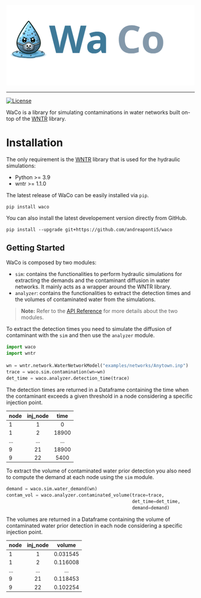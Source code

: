 <img width="550" src="https://raw.githubusercontent.com/andreaponti5/waco/1051a60fe33bb7cf123186b926f503dc50e0ca0d/docs/img/logo_title.svg" alt="WaCo Logo" title="WaCo">
<hr />

[![License](https://img.shields.io/badge/license-MIT-green.svg)](LICENSE)

WaCo is a library for simulating contaminations in water networks built on-top of the [WNTR](https://github.com/USEPA/WNTR) library.

# Installation
The only requirement is the [WNTR](https://github.com/USEPA/WNTR) library that is used for the hydraulic simulations:

* Python >= 3.9
* wntr >= 1.1.0

The latest release of WaCo can be easily installed via `pip`.

```shell
pip install waco
```

You can also install the latest developement version directly from GitHub.

```shell
pip install --upgrade git+https://github.com/andreaponti5/waco
```

## Getting Started
WaCo is composed by two modules:

* `sim`: contains the functionalities to perform hydraulic simulations for extracting the demands and the contaminant diffusion in water networks. It mainly acts as a wrapper around the WNTR library.
* `analyzer`: contains the functionalities to extract the detection times and the volumes of contaminated water from the simulations.

> **Note:** Refer to the [API Reference]() for more details about the two modules.

To extract the detection times you need to simulate the diffusion of contaminant with the `sim` and then use the `analyzer` module.

```python
import waco
import wntr

wn = wntr.network.WaterNetworkModel("examples/networks/Anytown.inp")
trace = waco.sim.contamination(wn=wn)
det_time = waco.analyzer.detection_time(trace)
```

The detection times are returned in a Dataframe containing the time when the contaminant exceeds a given threshold in a node considering a specific injection point.

| **node** | **inj_node** | **time** |
|----------|:------------:|:--------:|
| 1        |      1       |    0     |
| 1        |      2       |  18900   |
| ...      |     ...      |   ...    |
| 9        |      21      |  18900   |
| 9        |      22      |   5400   |

To extract the volume of contaminated water prior detection you also need to compute the demand at each node using the `sim` module.

```python
demand = waco.sim.water_demand(wn)
contam_vol = waco.analyzer.contaminated_volume(trace=trace,
                                               det_time=det_time,
                                               demand=demand)
```

The volumes are returned in a Dataframe containing the volume of contaminated water prior detection in each node considering a specific injection point.

| **node** | **inj_node** | **volume** |
|----------|:------------:|:----------:|
| 1        |      1       |  0.031545  |
| 1        |      2       |  0.116008  |
| ...      |     ...      |    ...     |
| 9        |      21      |  0.118453  |
| 9        |      22      |  0.102254  |
